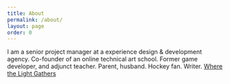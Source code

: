 ```yaml
---
title: About
permalink: /about/
layout: page
order: 0
---
```


I am a senior project manager at a experience design & development agency. Co-founder of an online technical art school. Former game developer, and adjunct teacher. Parent, husband. Hockey fan. Writer. [Where the Light Gathers](http://wherethelightgathers.com)
